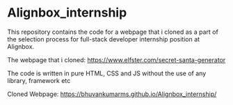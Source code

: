 # Alignbox_internship
This repository contains the code for a webpage that i cloned as a part of the selection process for full-stack developer internship position at Alignbox.

The webpage that i cloned: https://www.elfster.com/secret-santa-generator

The code is written in pure HTML, CSS and JS without the use of any library, framework etc

Cloned Webpage: https://bhuvankumarms.github.io/Alignbox_internship/
